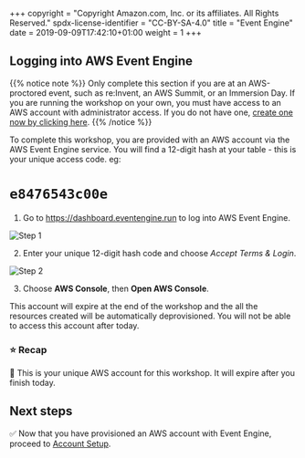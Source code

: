 +++
copyright = "Copyright Amazon.com, Inc. or its affiliates. All Rights Reserved."
spdx-license-identifier = "CC-BY-SA-4.0"
title = "Event Engine"
date = 2019-09-09T17:42:10+01:00
weight = 1
+++

## Logging into AWS Event Engine

{{% notice note %}}
Only complete this section if you are at an AWS-proctored event, such as re:Invent, an AWS Summit, or an Immersion Day. If you are running the workshop on your own, you must have access to an AWS account with administrator access. If you do not have one, [create one now by clicking here](https://aws.amazon.com/getting-started).
{{% /notice %}}

To complete this workshop, you are provided with an AWS account via the AWS Event Engine service. You will find a 12-digit hash at your table - this is your unique access code.
eg:
# `e8476543c00e`


1. Go to https://dashboard.eventengine.run to log into AWS Event Engine.

![Step 1](/images/c9-step1.png)

2. Enter your unique 12-digit hash code and choose *Accept Terms & Login*.

![Step 2](/images/c9-step2.png)

3. Choose **AWS Console**, then **Open AWS Console**.

This account will expire at the end of the workshop and the all the resources created will be automatically deprovisioned. You will not be able to access this account after today.

### :star: Recap

:key: This is your unique AWS account for this workshop. It will expire after you finish today.

## Next steps

:white_check_mark: Now that you have provisioned an AWS account with Event Engine, proceed to [Account Setup][accountsetup].

[accountsetup]: ../accountsetup
